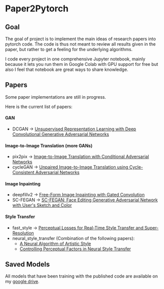 # Paper2Pytorch
 
## Goal

The goal of project is to implement the main ideas of research papers into pytorch code. The code is thus not meant to review all results given in the paper, but rather to get a feeling for the underlying algorithms.

I code every project in one comprehensive Jupyter notebook, mainly because it lets you run them in Google Colab with GPU support for free but also I feel that notebook are great ways to share knowledge.

## Papers

Some paper implementations are still in progress. 

Here is the current list of papers:
#### GAN
* DCGAN -> [Unsupervised Representation Learning with Deep Convolutional Generative Adversarial Networks](https://arxiv.org/abs/1511.06434)
#### Image-to-Image Translation (more GANs)
* pix2pix -> [Image-to-Image Translation with Conditional Adversarial Networks](https://arxiv.org/abs/1611.07004)
* cycleGAN -> [Unpaired Image-to-Image Translation using Cycle-Consistent Adversarial Networks](https://arxiv.org/abs/1703.10593)
#### Image Inpainting
* deepfillv2 -> [Free-Form Image Inpainting with Gated Convolution](https://arxiv.org/abs/1806.03589)
* SC-FEGAN -> [SC-FEGAN: Face Editing Generative Adversarial Network with User's Sketch and Color](https://arxiv.org/abs/1902.06838)
#### Style Transfer
* fast_style -> [Perceptual Losses for Real-Time Style Transfer and Super-Resolution](https://cs.stanford.edu/people/jcjohns/eccv16/)
* neural_style_transfer (Combination of the following papers):
    - [A Neural Algorithm of Artistic Style](https://arxiv.org/abs/1508.06576)
    - [Controlling Perceptual Factors in Neural Style Transfer](https://arxiv.org/abs/1611.07865)
    
## Saved Models

All models that have been training with the published code are available on my [google drive](https://drive.google.com/drive/folders/1qSebyz5fwMFonhR8-fkDtup8-IwHsOa0?usp=sharing).
